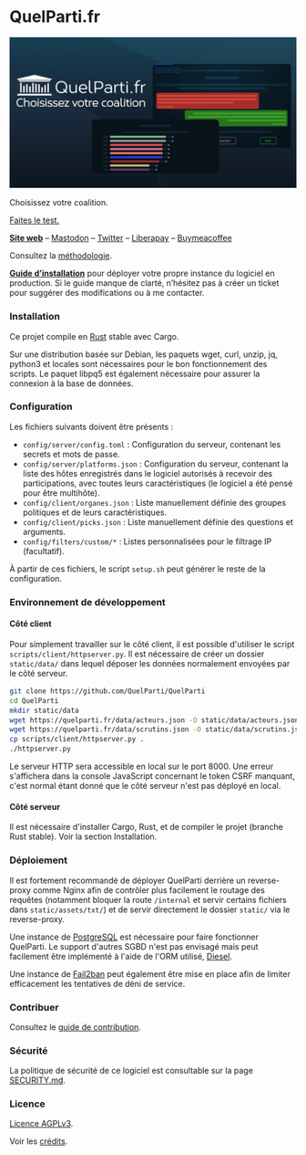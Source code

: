# QuelParti.fr

![QuelParti.fr](/static/assets/img/banner/banner.png)

Choisissez votre coalition.

[Faites le test.](https://quelparti.fr)

**[Site web](https://quelparti.fr)** – [Mastodon](https://botsin.space/@QuelParti) – [Twitter](https://twitter.com/QuelParti) – [Liberapay](https://liberapay.com/QuelParti) – [Buymeacoffee](https://www.buymeacoffee.com/quelparti)

Consultez la [méthodologie](METHODOLOGY.md).

**[Guide d’installation](https://github.com/QuelParti/QuelParti/wiki/Configuration-de-QuelParti)** pour déployer votre propre instance du logiciel en production. Si le guide manque de clarté, n’hésitez pas à créer un ticket pour suggérer des modifications ou à me contacter.

### Installation

Ce projet compile en [Rust](https://rustup.rs/) stable avec Cargo.

Sur une distribution basée sur Debian, les paquets wget, curl, unzip, jq, python3 et locales sont nécessaires pour le bon fonctionnement des scripts. Le paquet libpq5 est également nécessaire pour assurer la connexion à la base de données.

### Configuration

Les fichiers suivants doivent être présents :
- `config/server/config.toml` : Configuration du serveur, contenant les secrets et mots de passe.
- `config/server/platforms.json` : Configuration du serveur, contenant la liste des hôtes enregistrés dans le logiciel autorisés à recevoir des participations, avec toutes leurs caractéristiques (le logiciel a été pensé pour être multihôte).
- `config/client/organes.json` : Liste manuellement définie des groupes politiques et de leurs caractéristiques.
- `config/client/picks.json` : Liste manuellement définie des questions et arguments.
- `config/filters/custom/*` : Listes personnalisées pour le filtrage IP (facultatif).

À partir de ces fichiers, le script `setup.sh` peut générer le reste de la configuration.

### Environnement de développement

#### Côté client

Pour simplement travailler sur le côté client, il est possible d'utiliser le script `scripts/client/httpserver.py`. Il est nécessaire de créer un dossier `static/data/` dans lequel déposer les données normalement envoyées par le côté serveur.

```sh
git clone https://github.com/QuelParti/QuelParti
cd QuelParti
mkdir static/data
wget https://quelparti.fr/data/acteurs.json -O static/data/acteurs.json
wget https://quelparti.fr/data/scrutins.json -O static/data/scrutins.json
cp scripts/client/httpserver.py .
./httpserver.py
```

Le serveur HTTP sera accessible en local sur le port 8000. Une erreur s'affichera dans la console JavaScript concernant le token CSRF manquant, c'est normal étant donné que le côté serveur n'est pas déployé en local.

#### Côté serveur

Il est nécessaire d'installer Cargo, Rust, et de compiler le projet (branche Rust stable). Voir la section Installation.

### Déploiement

Il est fortement recommandé de déployer QuelParti derrière un reverse-proxy comme Nginx afin de contrôler plus facilement le routage des requêtes (notamment bloquer la route `/internal` et servir certains fichiers dans `static/assets/txt/`) et de servir directement le dossier `static/` via le reverse-proxy.

Une instance de [PostgreSQL](https://www.postgresql.org/) est nécessaire pour faire fonctionner QuelParti. Le support d'autres SGBD n'est pas envisagé mais peut facilement être implémenté à l'aide de l'ORM utilisé, [Diesel](https://diesel.rs/).

Une instance de [Fail2ban](https://fail2ban.org/wiki/index.php/Main_Page) peut également être mise en place afin de limiter efficacement les tentatives de déni de service.

### Contribuer

Consultez le [guide de contribution](CONTRIBUTING.md).

### Sécurité

La politique de sécurité de ce logiciel est consultable sur la page [SECURITY.md](SECURITY.md).

### Licence

[Licence AGPLv3](LICENSE).

Voir les [crédits](CREDITS.md).
